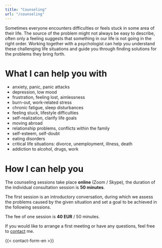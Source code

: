 ```yaml
---
title: "Counseling"
url: "/counseling"
---
```


Sometimes everyone encounters difficulties or feels stuck in some area of ​​their life. The source of the problem might not always be easy to describe, often only a feeling suggests that something in our life is not going in the right order. Working together with a psychologist can help you understand these challenging life situations and guide you through finding solutions for the problems they bring forth.

# What I can help you with

* anxiety, panic, panic attacks
* depression, low mood
* frustration, feeling lost, aimlessness
* burn-out, work-related stress
* chronic fatigue, sleep disturbances
* feeling stuck, lifestyle difficulties
* self-realization, clarify life goals
* moving abroad
* relationship problems, conflicts within the family
* self-esteem, self-doubt
* eating disorders
* critical life situations: divorce, unemployment, illness, death
* addiction to alcohol, drugs, work


# How I can help you

The counseling sessions take place **online** (Zoom / Skype), the duration of the individual consultation session is **50 minutes**.

The first session is an introductory conversation, during which we assess the problems caused by the given situation and set a goal to be achieved in the following sessions.

The fee of one session is **40 EUR** / 50 minutes.

If you would like to arrange a first meeting or have any questions, feel free to [contact](/contact) me.

{{< contact-form-en >}}
